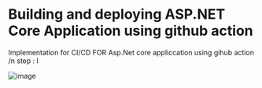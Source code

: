 # Building and deploying ASP.NET Core Application using github action
Implementation for CI/CD FOR Asp.Net core appliccation using gihub action /n
step : 
l



![image](https://github.com/jitendramali11/aspnetcoreappgithub/assets/19799439/a0a3d486-baa3-457f-ac08-bc85b96fd0ff)

